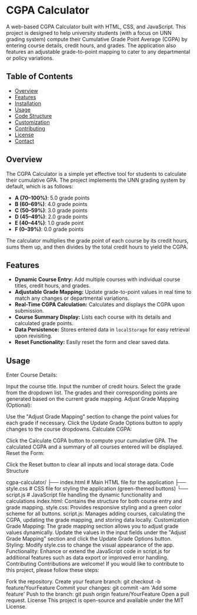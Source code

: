 # CGPA Calculator

A web-based CGPA Calculator built with HTML, CSS, and JavaScript. This project is designed to help university students (with a focus on UNN grading system) compute their Cumulative Grade Point Average (CGPA) by entering course details, credit hours, and grades. The application also features an adjustable grade-to-point mapping to cater to any departmental or policy variations.

## Table of Contents

- [Overview](#overview)
- [Features](#features)
- [Installation](#installation)
- [Usage](#usage)
- [Code Structure](#code-structure)
- [Customization](#customization)
- [Contributing](#contributing)
- [License](#license)
- [Contact](#contact)

## Overview

The CGPA Calculator is a simple yet effective tool for students to calculate their cumulative GPA. The project implements the UNN grading system by default, which is as follows:

- **A (70–100%)**: 5.0 grade points  
- **B (60–69%)**: 4.0 grade points  
- **C (50–59%)**: 3.0 grade points  
- **D (45–49%)**: 2.0 grade points  
- **E (40–44%)**: 1.0 grade point  
- **F (0–39%)**: 0.0 grade points  

The calculator multiplies the grade point of each course by its credit hours, sums them up, and then divides by the total credit hours to yield the CGPA.

## Features

- **Dynamic Course Entry:** Add multiple courses with individual course titles, credit hours, and grades.
- **Adjustable Grade Mapping:** Update grade-to-point values in real time to match any changes or departmental variations.
- **Real-Time CGPA Calculation:** Calculates and displays the CGPA upon submission.
- **Course Summary Display:** Lists each course with its details and calculated grade points.
- **Data Persistence:** Stores entered data in `localStorage` for easy retrieval upon revisiting.
- **Reset Functionality:** Easily reset the form and clear saved data.

## Usage
Enter Course Details:

Input the course title.
Input the number of credit hours.
Select the grade from the dropdown list. The grades and their corresponding points are generated based on the current grade mapping.
Adjust Grade Mapping (Optional):

Use the "Adjust Grade Mapping" section to change the point values for each grade if necessary.
Click the Update Grade Options button to apply changes to the course dropdowns.
Calculate CGPA:

Click the Calculate CGPA button to compute your cumulative GPA.
The calculated CGPA and a summary of all courses entered will be displayed.
Reset the Form:

Click the Reset button to clear all inputs and local storage data.
Code Structure

cgpa-calculator/
├── index.html      # Main HTML file for the application
├── style.css       # CSS file for styling the application (green-themed buttons)
└── script.js       # JavaScript file handling the dynamic functionality and calculations
index.html: Contains the structure for both course entry and grade mapping.
style.css: Provides responsive styling and a green color scheme for all buttons.
script.js: Manages adding courses, calculating the CGPA, updating the grade mapping, and storing data locally.
Customization
Grade Mapping: The grade mapping section allows you to adjust grade values dynamically. Update the values in the input fields under the "Adjust Grade Mapping" section and click the Update Grade Options button.
Styling: Modify style.css to change the visual appearance of the app.
Functionality: Enhance or extend the JavaScript code in script.js for additional features such as data export or improved error handling.
Contributing
Contributions are welcome! If you would like to contribute to this project, please follow these steps:

Fork the repository.
Create your feature branch: git checkout -b feature/YourFeature
Commit your changes: git commit -am 'Add some feature'
Push to the branch: git push origin feature/YourFeature
Open a pull request.
License
This project is open-source and available under the MIT License.